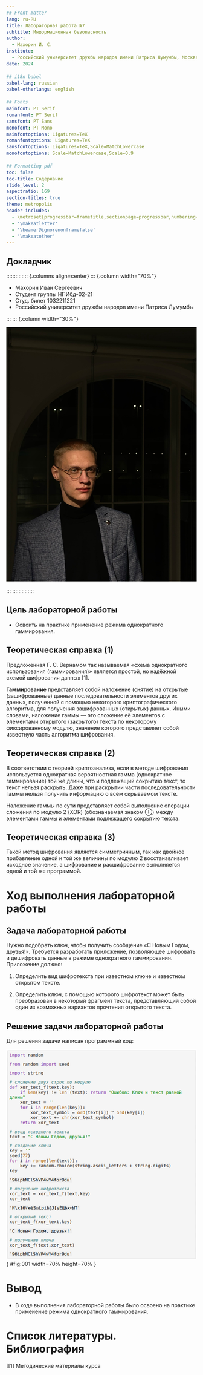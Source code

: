 ```yaml
---
## Front matter
lang: ru-RU
title: Лабораторная работа №7
subtitle: Информационная безопасность
author:
  - Махорин И. С.
institute:
  - Российский университет дружбы народов имени Патриса Лумумбы, Москва, Россия
date: 2024

## i18n babel
babel-lang: russian
babel-otherlangs: english

## Fonts
mainfont: PT Serif
romanfont: PT Serif
sansfont: PT Sans
monofont: PT Mono
mainfontoptions: Ligatures=TeX
romanfontoptions: Ligatures=TeX
sansfontoptions: Ligatures=TeX,Scale=MatchLowercase
monofontoptions: Scale=MatchLowercase,Scale=0.9

## Formatting pdf
toc: false
toc-title: Содержание
slide_level: 2
aspectratio: 169
section-titles: true
theme: metropolis
header-includes:
  - \metroset{progressbar=frametitle,sectionpage=progressbar,numbering=fraction}
  - '\makeatletter'
  - '\beamer@ignorenonframefalse'
  - '\makeatother'
---
```


## Докладчик

:::::::::::::: {.columns align=center}
::: {.column width="70%"}

  * Махорин Иван Сергеевич
  * Студент группы НПИбд-02-21
  * Студ. билет 1032211221
  * Российский университет дружбы народов имени Патриса Лумумбы

:::
::: {.column width="30%"}

![](./image/0.jpg)

:::
::::::::::::::


## Цель лабораторной работы

- Освоить на практике применение режима однократного гаммирования.

## Теоретическая справка (1)

Предложенная Г. С. Вернамом так называемая «схема однократного использования (гаммирования)» является простой, 
но надёжной схемой шифрования данных [1].

**Гаммирование** представляет собой наложение (снятие) на открытые (зашифрованные) данные последовательности элементов 
других данных, полученной с помощью некоторого криптографического алгоритма, для получения зашифрованных (открытых) 
данных. Иными словами, наложение гаммы — это сложение её элементов с элементами открытого (закрытого) текста по 
некоторому фиксированному модулю, значение которого представляет собой известную часть алгоритма шифрования.

## Теоретическая справка (2)

В соответствии с теорией криптоанализа, если в методе шифрования используется однократная вероятностная гамма 
(однократное гаммирование) той же длины, что и подлежащий сокрытию текст, то текст нельзя раскрыть. 
Даже при раскрытии части последовательности гаммы нельзя получить информацию о всём скрываемом тексте.

Наложение гаммы по сути представляет собой выполнение операции сложения по модулю 2 (XOR) (обозначаемая знаком ⊕) между 
элементами гаммы и элементами подлежащего сокрытию текста.

## Теоретическая справка (3)

Такой метод шифрования является симметричным, так как двойное прибавление одной и той же величины по модулю 
2 восстанавливает исходное значение, а шифрование и расшифрование выполняется одной и той же программой.

# Ход выполнения лабораторной работы

## Задача лабораторной работы

Нужно подобрать ключ, чтобы получить сообщение «С Новым Годом, друзья!». Требуется разработать приложение, 
позволяющее шифровать и дешифровать данные в режиме однократного гаммирования. Приложение должно:

1. Определить вид шифротекста при известном ключе и известном открытом тексте.

2. Определить ключ, с помощью которого шифротекст может быть преобразован в некоторый фрагмент текста, 
представляющий собой один из возможных вариантов прочтения открытого текста.

## Решение задачи лабораторной работы

Для решения задачи написан программный код:

![Программный код приложения, реализующего режим однократного гаммирования](image/1.PNG){ #fig:001 width=70% height=70% }

# Вывод

- В ходе выполнения лабораторной работы было освоено на практике применение режима однократного гаммирования.

# Список литературы. Библиография

[[1] Методические материалы курса
